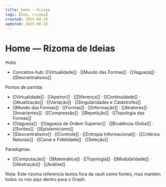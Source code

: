 ```yaml
---
title: Home — Rizoma
tags: [hub, rizoma]
created: 2025-08-28
updated: 2025-08-28
---
```


# Home — Rizoma de Ideias

Hubs
- Conceitos‑hub: [[Virtualidade]] · [[Mundo das Formas]] · [[Vagueza]] · [[Descentralismo]]

Pontos de partida:
- [[Virtualidade]] · [[Apeiron]] · [[Diferença]] · [[Continuidade]] · [[Atualização]] · [[Variação]] · [[Singularidades e Catástrofes]]
- [[Mundo das Formas]] · [[Formas]] · [[Informação]] · [[Atratores]] · [[Invariantes]] · [[Compressão]] · [[Repetição]] · [[Topologia das Formas]]
- [[Vagueza]] · [[Vagueza de Ordem Superior]] · [[Bivalência Global]] · [[Sorites]] · [[Epistemicismo]]
- [[Descentralismo]] · [[Controle]] · [[Entropia Informacional]] · [[Critérios Naturais]] · [[Canal e Fidelidade]] · [[Seleção]]

Paradigmas:
- [[Computação]] · [[Matemática]] · [[Topologia]] · [[Modularidade]] · [[Abstração]] · [[Análise]]

Nota: Este rizoma referencia textos fora da vault como fontes, mas mantém todos os nós aqui dentro para o Graph.
